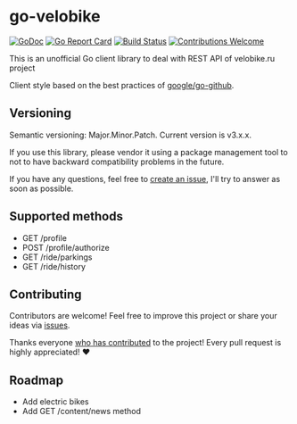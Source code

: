 # go-velobike

[![GoDoc](https://godoc.org/github.com/rumyantseva/go-velobike/velobike/м3?status.svg)](https://godoc.org/github.com/rumyantseva/go-velobike/velobike/м3)
[![Go Report Card](https://goreportcard.com/badge/github.com/rumyantseva/go-velobike)](https://goreportcard.com/report/github.com/rumyantseva/go-velobike)
[![Build Status](https://travis-ci.org/rumyantseva/go-velobike.svg?branch=master)](https://travis-ci.org/rumyantseva/go-velobike)
[![Contributions Welcome](https://img.shields.io/badge/contributions-welcome-brightgreen.svg?style=flat)](https://github.com/rumyantseva/go-velobike/issues)

This is an unofficial Go client library to deal with REST API of velobike.ru project

Client style based on the best practices of [google/go-github](https://github.com/google/go-github).

## Versioning

Semantic versioning: Major.Minor.Patch.
Current version is v3.x.x.

If you use this library, please vendor it using a package management tool to not to have backward compatibility problems in the future.

If you have any questions, feel free to [create an issue](https://github.com/rumyantseva/go-velobike/issues/new), I'll try to answer as soon as possible.

## Supported methods

* GET /profile
* POST /profile/authorize
* GET /ride/parkings
* GET /ride/history

## Contributing

Contributors are welcome! Feel free to improve this project or share your ideas via [issues](https://github.com/rumyantseva/go-velobike/issues).

Thanks everyone [who has contributed](https://github.com/rumyantseva/go-velobike/graphs/contributors) to the project!
Every pull request is highly appreciated! ❤️

## Roadmap

* Add electric bikes
* Add GET /content/news method
